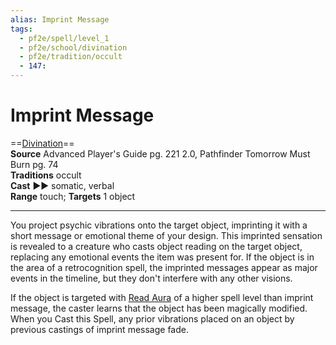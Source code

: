 ```yaml
---
alias: Imprint Message
tags:
  - pf2e/spell/level_1
  - pf2e/school/divination
  - pf2e/tradition/occult
  - 147:
---
```


# Imprint Message

==[Divination](../../../Traits/Divination.md)==  
__Source__ Advanced Player's Guide pg. 221 2.0, Pathfinder Tomorrow Must Burn pg. 74  
**Traditions** occult  
**Cast** ►► somatic, verbal  
**Range** touch; **Targets** 1 object

---

You project psychic vibrations onto the target object, imprinting it with a short message or emotional theme of your design. This imprinted sensation is revealed to a creature who casts object reading on the target object, replacing any emotional events the item was present for. If the object is in the area of a retrocognition spell, the imprinted messages appear as major events in the timeline, but they don't interfere with any other visions.

If the object is targeted with [Read Aura](../Cantrips/Read%20Aura.md) of a higher spell level than imprint message, the caster learns that the object has been magically modified. When you Cast this Spell, any prior vibrations placed on an object by previous castings of imprint message fade.
